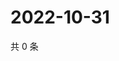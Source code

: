# 2022-10-31

共 0 条

<!-- BEGIN WEIBO -->
<!-- 最后更新时间 Mon Oct 31 2022 01:10:03 GMT+0800 (China Standard Time) -->

<!-- END WEIBO -->
